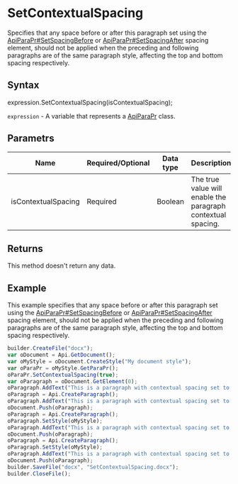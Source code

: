 # SetContextualSpacing

Specifies that any space before or after this paragraph set using the [ApiParaPr#SetSpacingBefore](./SetSpacingBefore.md) or [ApiParaPr#SetSpacingAfter](./SetSpacingAfter.md) spacing element, should not be applied when the preceding and following paragraphs are of the same paragraph style, affecting the top and bottom spacing respectively.

## Syntax

expression.SetContextualSpacing(isContextualSpacing);

`expression` - A variable that represents a [ApiParaPr](../ApiParaPr.md) class.

## Parametrs

| **Name** | **Required/Optional** | **Data type** | **Description** |
| ------------- | ------------- | ------------- | ------------- |
| isContextualSpacing | Required | Boolean | The true value will enable the paragraph contextual spacing. |

## Returns

This method doesn't return any data.

## Example

This example specifies that any space before or after this paragraph set using the [ApiParaPr#SetSpacingBefore](./SetSpacingBefore.md) or [ApiParaPr#SetSpacingAfter](./SetSpacingAfter.md) spacing element, should not be applied when the preceding and following paragraphs are of the same paragraph style, affecting the top and bottom spacing respectively.

```javascript
builder.CreateFile("docx");
var oDocument = Api.GetDocument();
var oMyStyle = oDocument.CreateStyle("My document style");
var oParaPr = oMyStyle.GetParaPr();
oParaPr.SetContextualSpacing(true);
var oParagraph = oDocument.GetElement(0);
oParagraph.AddText("This is a paragraph with contextual spacing set to 'false' (no paragraph style is applied).");
oParagraph = Api.CreateParagraph();
oParagraph.AddText("This is a paragraph with contextual spacing set to 'false' (no paragraph style is applied).");
oDocument.Push(oParagraph);
oParagraph = Api.CreateParagraph();
oParagraph.SetStyle(oMyStyle);
oParagraph.AddText("This is a paragraph with contextual spacing set to 'true' (paragraph style is applied).");
oDocument.Push(oParagraph);
oParagraph = Api.CreateParagraph();
oParagraph.SetStyle(oMyStyle);
oParagraph.AddText("This is a paragraph with contextual spacing set to 'true' (paragraph style is applied).");
oDocument.Push(oParagraph);
builder.SaveFile("docx", "SetContextualSpacing.docx");
builder.CloseFile();
```